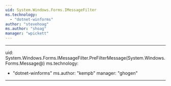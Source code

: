 ```yaml
---
uid: System.Windows.Forms.IMessageFilter
ms.technology: 
  - "dotnet-winforms"
author: "stevehoag"
ms.author: "shoag"
manager: "wpickett"
---
```


---
uid: System.Windows.Forms.IMessageFilter.PreFilterMessage(System.Windows.Forms.Message@)
ms.technology: 
  - "dotnet-winforms"
ms.author: "kempb"
manager: "ghogen"
---
